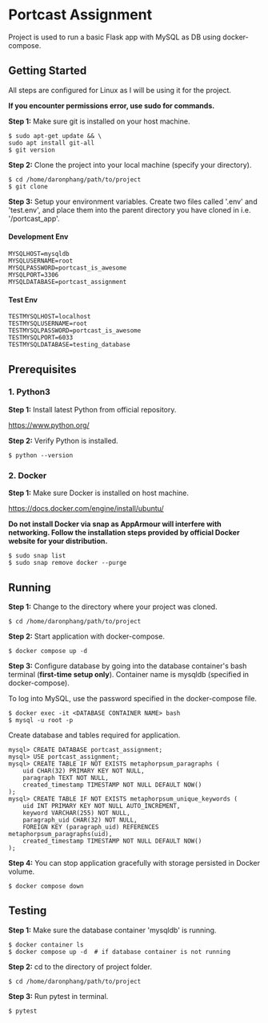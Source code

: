 # Portcast Assignment

Project is used to run a basic Flask app with MySQL as DB using docker-compose.

## Getting Started

All steps are configured for Linux as I will be using it for the project.

**If you encounter permissions error, use sudo for commands.**

**Step 1:** Make sure git is installed on your host machine.

```console
$ sudo apt-get update && \
sudo apt install git-all
$ git version
```

**Step 2:** Clone the project into your local machine (specify your directory).

```console
$ cd /home/daronphang/path/to/project
$ git clone
```

**Step 3:** Setup your environment variables. Create two files called '.env' and 'test.env', and place them into the parent directory you have cloned in i.e. '/portcast_app'.

#### Development Env

```env
MYSQLHOST=mysqldb
MYSQLUSERNAME=root
MYSQLPASSWORD=portcast_is_awesome
MYSQLPORT=3306
MYSQLDATABASE=portcast_assignment
```

#### Test Env

```env
TESTMYSQLHOST=localhost
TESTMYSQLUSERNAME=root
TESTMYSQLPASSWORD=portcast_is_awesome
TESTMYSQLPORT=6033
TESTMYSQLDATABASE=testing_database
```

## Prerequisites

### 1. Python3

**Step 1:** Install latest Python from official repository.

https://www.python.org/

**Step 2:** Verify Python is installed.

```console
$ python --version
```

### 2. Docker

**Step 1:** Make sure Docker is installed on host machine.

https://docs.docker.com/engine/install/ubuntu/

**Do not install Docker via snap as AppArmour will interfere with networking. Follow the installation steps provided by official Docker website for your distribution.**

```console
$ sudo snap list
$ sudo snap remove docker --purge
```

## Running

**Step 1:** Change to the directory where your project was cloned.

```console
$ cd /home/daronphang/path/to/project
```

**Step 2:** Start application with docker-compose.

```console
$ docker compose up -d
```

**Step 3:** Configure database by going into the database container's bash terminal (**first-time setup only**). Container name is mysqldb (specified in docker-compose).

To log into MySQL, use the password specified in the docker-compose file.

```console
$ docker exec -it <DATABASE CONTAINER NAME> bash
$ mysql -u root -p
```

Create database and tables required for application.

```console
mysql> CREATE DATABASE portcast_assignment;
mysql> USE portcast_assignment;
mysql> CREATE TABLE IF NOT EXISTS metaphorpsum_paragraphs (
    uid CHAR(32) PRIMARY KEY NOT NULL,
    paragraph TEXT NOT NULL,
    created_timestamp TIMESTAMP NOT NULL DEFAULT NOW()
);
mysql> CREATE TABLE IF NOT EXISTS metaphorpsum_unique_keywords (
    uid INT PRIMARY KEY NOT NULL AUTO_INCREMENT,
    keyword VARCHAR(255) NOT NULL,
    paragraph_uid CHAR(32) NOT NULL,
    FOREIGN KEY (paragraph_uid) REFERENCES metaphorpsum_paragraphs(uid),
    created_timestamp TIMESTAMP NOT NULL DEFAULT NOW()
);
```

**Step 4:** You can stop application gracefully with storage persisted in Docker volume.

```console
$ docker compose down
```

## Testing

**Step 1:** Make sure the database container 'mysqldb' is running.

```console
$ docker container ls
$ docker compose up -d  # if database container is not running
```

**Step 2:** cd to the directory of project folder.

```console
$ cd /home/daronphang/path/to/project
```

**Step 3:** Run pytest in terminal.

```console
$ pytest
```
